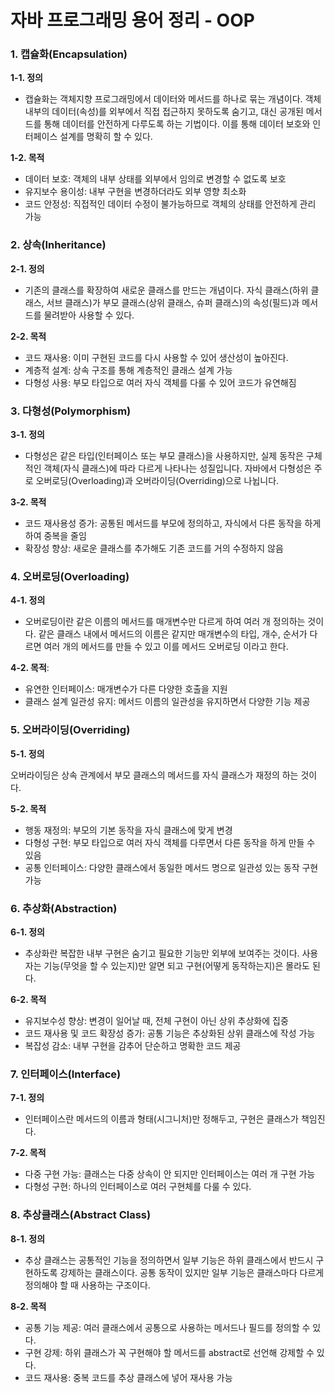 # 자바 프로그래밍 용어 정리 - OOP

### 1. 캡슐화(Encapsulation)

**1-1. 정의**

- 캡슐화는 객체지향 프로그래밍에서 데이터와 메서드를 하나로 묶는 개념이다. 객체 내부의 데이터(속성)를 외부에서 직접 접근하지 못하도록 숨기고, 대신 공개된 메서드를 통해 데이터를 안전하게 다루도록 하는 기법이다. 이를 통해 데이터 보호와 인터페이스 설계를 명확히 할 수 있다.

**1-2. 목적**

- 데이터 보호: 객체의 내부 상태를 외부에서 임의로 변경할 수 없도록 보호
- 유지보수 용이성: 내부 구현을 변경하더라도 외부 영향 최소화
- 코드 안정성: 직접적인 데이터 수정이 불가능하므로 객체의 상태를 안전하게 관리 가능

### 2. 상속(Inheritance)

**2-1. 정의**

- 기존의 클래스를 확장하여 새로운 클래스를 만드는 개념이다. 자식 클래스(하위 클래스, 서브 클래스)가 부모 클래스(상위 클래스,  슈퍼 클래스)의 속성(필드)과 메서드를 물려받아 사용할 수 있다.

**2-2. 목적**

- 코드 재사용: 이미 구현된 코드를 다시 사용할 수 있어 생산성이 높아진다.
- 계층적 설계: 상속 구조를 통해 계층적인 클래스 설계 가능
- 다형성 사용: 부모 타입으로 여러 자식 객체를 다룰 수 있어 코드가 유연해짐

### 3. 다형성(Polymorphism)

**3-1. 정의**

- 다형성은 같은 타입(인터페이스 또는 부모 클래스)을 사용하지만, 실제 동작은 구체적인 객체(자식 클래스)에 따라 다르게 나타나는 성질입니다. 자바에서 다형성은 주로 오버로딩(Overloading)과 오버라이딩(Overriding)으로 나뉩니다.

**3-2. 목적**

- 코드 재사용성 증가: 공통된 메서드를 부모에 정의하고, 자식에서 다른 동작을 하게 하여 중복을 줄임
- 확장성 향상: 새로운 클래스를 추가해도 기존 코드를 거의 수정하지 않음

### 4. 오버로딩(Overloading)

**4-1. 정의**

- 오버로딩이란 같은 이름의 메서드를 매개변수만 다르게 하여 여러 개 정의하는 것이다. 같은 클래스 내에서 메서드의 이름은 같지만 매개변수의 타입, 개수, 순서가 다르면 여러 개의 메서드를 만들 수 있고 이를 메서드 오버로딩 이라고 한다.

**4-2. 목적**:

- 유연한 인터페이스: 매개변수가 다른 다양한 호출을 지원
- 클래스 설계 일관성 유지: 메서드 이름의 일관성을 유지하면서 다양한 기능 제공

### 5. 오버라이딩(Overriding)

**5-1. 정의**

오버라이딩은 상속 관계에서 부모 클래스의 메서드를 자식 클래스가 재정의 하는 것이다.

**5-2. 목적**

- 행동 재정의: 부모의 기본 동작을 자식 클래스에 맞게 변경
- 다형성 구현: 부모 타입으로 여러 자식 객체를 다루면서 다른 동작을 하게 만들 수 있음
- 공통 인터페이스: 다양한 클래스에서 동일한 메서드 명으로 일관성 있는 동작 구현 가능

### 6. 추상화(Abstraction)

**6-1. 정의**

- 추상화란 복잡한 내부 구현은 숨기고 필요한 기능만 외부에 보여주는 것이다. 사용자는 기능(무엇을 할 수 있는지)만 알면 되고 구현(어떻게 동작하는지)은 몰라도 된다.

**6-2. 목적**

- 유지보수성 향상: 변경이 일어날 때, 전체 구현이 아닌 상위 추상화에 집중
- 코드 재사용 및 코드 확장성 증가: 공통 기능은 추상화된 상위 클래스에 작성 가능
- 복잡성 감소: 내부 구현을 감추어 단순하고 명확한 코드 제공

### 7. 인터페이스(Interface)

**7-1. 정의**

- 인터페이스란 메서드의 이름과 형태(시그니처)만 정해두고, 구현은 클래스가 책임진다.

**7-2. 목적**

- 다중 구현 가능: 클래스는 다중 상속이 안 되지만 인터페이스는 여러 개 구현 가능
- 다형성 구현: 하나의 인터페이스로 여러 구현체를 다룰 수 있다.

### 8. 추상클래스(Abstract Class)

**8-1. 정의**

- 추상 클래스는 공통적인 기능을 정의하면서 일부 기능은 하위 클래스에서 반드시 구현하도록 강제하는 클래스이다. 공통 동작이 있지만 일부 기능은 클래스마다 다르게 정의해야 할 때 사용하는 구조이다.

**8-2. 목적**

- 공통 기능 제공: 여러 클래스에서 공통으로 사용하는 메서드나 필드를 정의할 수 있다.
- 구현 강제: 하위 클래스가 꼭 구현해야 할 메서드를 abstract로 선언해 강제할 수 있다.
- 코드 재사용: 중복 코드를 추상 클래스에 넣어 재사용 가능